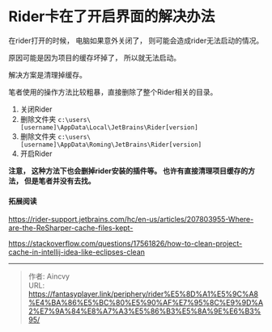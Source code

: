 # Rider卡在了开启界面的解决办法


在rider打开的时候， 电脑如果意外关闭了， 则可能会造成rider无法启动的情况。 

原因可能是因为项目的缓存坏掉了， 所以就无法启动。 

解决方案是清理掉缓存。

笔者使用的操作方法比较粗暴，直接删除了整个Rider相关的目录。 

1. 关闭Rider
2. 删除文件夹 `c:\users\[username]\AppData\Local\JetBrains\Rider[version]`
3. 删除文件夹 `c:\users\[username]\AppData\Roming\JetBrains\Rider[version]`
4. 开启Rider

**注意， 这种方法下也会删掉rider安装的插件等。 也许有直接清理项目缓存的方法， 但是笔者并没有去找。**



#### 拓展阅读

https://rider-support.jetbrains.com/hc/en-us/articles/207803955-Where-are-the-ReSharper-cache-files-kept-

https://stackoverflow.com/questions/17561826/how-to-clean-project-cache-in-intellij-idea-like-eclipses-clean



---

> 作者: Aincvy  
> URL: https://fantasyplayer.link/periphery/rider%E5%8D%A1%E5%9C%A8%E4%BA%86%E5%BC%80%E5%90%AF%E7%95%8C%E9%9D%A2%E7%9A%84%E8%A7%A3%E5%86%B3%E5%8A%9E%E6%B3%95/  

